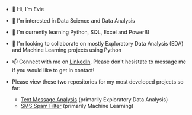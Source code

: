 - 👋 Hi, I’m Evie
- 👀 I’m interested in Data Science and Data Analysis
- 🌱 I’m currently learning Python, SQL, Excel and PowerBI
- 💞️ I’m looking to collaborate on mostly Exploratory Data Analysis (EDA) and Machine Learning projects using Python
- 📫 Connect with me on [LinkedIn](https://www.linkedin.com/in/evie-england-031457172/). Please don't hesistate to message me if you would like to get in contact!

- Please view these two repositories for my most developed projects so far:
  - [Text Message Analysis](https://github.com/eviee3008/Text_Message_Analysis) (primarily Exploratory Data Analysis)
  - [SMS Spam Filter](https://github.com/eviee3008/SMS_Spam_filter) (primarily Machine Learning)




<!---
eviee3008/eviee3008 is a ✨ special ✨ repository because its `README.md` (this file) appears on your GitHub profile.
You can click the Preview link to take a look at your changes.
--->
